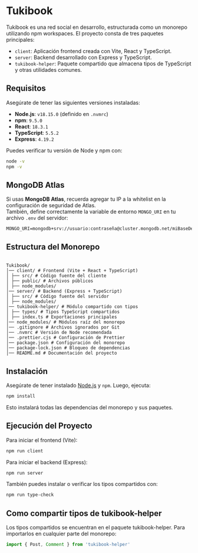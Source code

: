 # Tukibook

Tukibook es una red social en desarrollo, estructurada como un monorepo utilizando npm workspaces. El proyecto consta de tres paquetes principales:

- `client`: Aplicación frontend creada con Vite, React y TypeScript.
- `server`: Backend desarrollado con Express y TypeScript.
- `tukibook-helper`: Paquete compartido que almacena tipos de TypeScript y otras utilidades comunes.

## Requisitos

Asegúrate de tener las siguientes versiones instaladas:

- **Node.js**: `v18.15.0` (definido en `.nvmrc`)
- **npm**: `9.5.0`
- **React**: `18.3.1`
- **TypeScript**: `5.5.2`
- **Express**: `4.19.2`

Puedes verificar tu versión de Node y npm con:

```sh
node -v
npm -v
```

## MongoDB Atlas

Si usas **MongoDB Atlas**, recuerda agregar tu IP a la whitelist en la configuración de seguridad de Atlas.  
También, define correctamente la variable de entorno `MONGO_URI` en tu archivo `.env` del servidor:

```env
MONGO_URI=mongodb+srv://usuario:contraseña@cluster.mongodb.net/miBaseDeDatos
```

## Estructura del Monorepo

```

Tukibook/
│── client/ # Frontend (Vite + React + TypeScript)
│ ├── src/ # Código fuente del cliente
│ ├── public/ # Archivos públicos
│ ├── node_modules/
│── server/ # Backend (Express + TypeScript)
│ ├── src/ # Código fuente del servidor
│ ├── node_modules/
│── tukibook-helper/ # Módulo compartido con tipos
│ ├── types/ # Tipos TypeScript compartidos
│ ├── index.ts # Exportaciones principales
│── node_modules/ # Módulos raíz del monorepo
│── .gitignore # Archivos ignorados por Git
│── .nvmrc # Versión de Node recomendada
│── .prettier.cjs # Configuración de Prettier
│── package.json # Configuración del monorepo
│── package-lock.json # Bloqueo de dependencias
│── README.md # Documentación del proyecto

```

## Instalación

Asegúrate de tener instalado [Node.js](https://nodejs.org/) y `npm`. Luego, ejecuta:

```sh
npm install
```

Esto instalará todas las dependencias del monorepo y sus paquetes.

## Ejecución del Proyecto

Para iniciar el frontend (Vite):

```sh
npm run client
```

Para iniciar el backend (Express):

```sh
npm run server
```

También puedes instalar o verificar los tipos compartidos con:

```sh
npm run type-check
```

## Como compartir tipos de tukibook-helper

Los tipos compartidos se encuentran en el paquete tukibook-helper.
Para importarlos en cualquier parte del monorepo:

```js
import { Post, Comment } from 'tukibook-helper'
```
